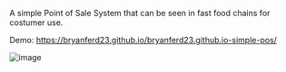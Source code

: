 A simple Point of Sale System that can be seen in fast food chains for costumer use.

Demo:
https://bryanferd23.github.io/bryanferd23.github.io-simple-pos/

![image](https://github.com/user-attachments/assets/35511a65-944e-4e8f-bd9d-d6ece351c035)
